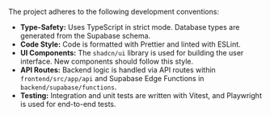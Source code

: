 The project adheres to the following development conventions:

- **Type-Safety:** Uses TypeScript in strict mode. Database types are generated from the Supabase schema.
- **Code Style:** Code is formatted with Prettier and linted with ESLint.
- **UI Components:** The `shadcn/ui` library is used for building the user interface. New components should follow this style.
- **API Routes:** Backend logic is handled via API routes within `frontend/src/app/api` and Supabase Edge Functions in `backend/supabase/functions`.
- **Testing:** Integration and unit tests are written with Vitest, and Playwright is used for end-to-end tests.